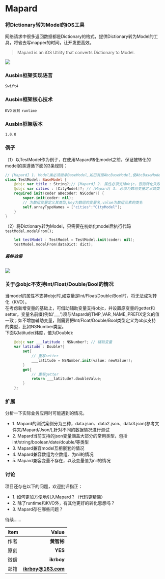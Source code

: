 # Mapard
### 将Dictionary转为Model的iOS工具

网络请求中很多返回数据都是Dictionary的格式，提供Dictionary转为Model的工具，将省去写mapper的时间，让开发更高效。

> Mapard is an iOS Utility that converts Dictionary to Model.

![](http://wxtopik.oss-cn-shanghai.aliyuncs.com/app/images/1545988181497.jpg)

### Ausbin框架实现语言
`Swift4`

### Ausbin框架核心技术
`KVO` `反射` `runtime`

### Ausbin框架版本
`1.0.0`

### 例子
（1）以TestModel作为例子，在使用Mapard转化model之前，保证被转化的model的类遵循下面的3条规则：

```swift
// [Mapard] 1. Model类必须继承BaseModel,如已有原AbcBaseModel,使AbcBaseModel继承BaseModel
class TestModel: BaseModel {
    @objc var title : String?;// [Mapard] 2. 属性必须支持objc，否则转化失败
    @objc var cities : [CityModel]?; // [Mapard] 3. 必须为数组变量定义其类型，代码如下
    required init(coder aDecoder: NSCoder?) {
        super.init(coder: nil);
        // 为数组变量定义其类型,key为数组的变量名,value为数组元素的类名
        self.arrayTypeNames = ["cities":"CityModel"];
    }
}
```
（2）将Dictionary转为Model，只需要在初始化model后执行代码`testModel.modelFrom();`
```swift
    let testModel : TestModel = TestModel.init(coder: nil);
    testModel.modelFrom(dataDict: dict);
```

##### 最终效果
![](http://wxtopik.oss-cn-shanghai.aliyuncs.com/app/images/1545990189420.gif)
------------

### 关于@objc不支持Int/Float/Double/Bool的情况
当model的属性不支持objc时,如变量是Int/Float/Double/Bool时，将无法成功转化（KVO）。<br>在考虑新增变量的基础上，可借助辅助变量支持objc，并设置原变量的getter和setter。变量名前缀(例如'___')须与Mapard的TMP_VAR_NAME_PREFIX定义的值一致；如不增加辅助变量，则需要把Int/Float/Double/Bool类型定义为objc支持的类型，比如NSNumber类型。<br>下面以latitude(纬度，值为Double):
```swift
    @objc var ___latitude : NSNumber?; // 辅助变量
    var latitude : Double?{
        set{
            // 重写setter
            ___latitude = NSNumber.init(value: newValue!);
        }
        get{
            // 重写getter
            return ___latitude?.doubleValue;
        }
    };
```

### 扩展
分析一下实际业务应用时可能遇到的情况。
- 1.&nbsp;Mapard的测试案例分为三种，data.json、data2.json、data3.json(参考文件夹/Mapard/Json/),针对不同的数据情况进行测试
- 2.&nbsp;Mapard当前支持的json变量涵盖大部分的常用类型，包括int/string/boolean/date/double/等类型
- 3.&nbsp;Mapard兼容model互相嵌套的情况
- 4.&nbsp;Mapard兼容数组为空数组、为nil的情况
- 5.&nbsp;Mapard兼容变量不存在，以及变量值为nil的情况

### 讨论
项目还存在以下的问题，欢迎批评指正：
- 1.&nbsp;如何更加方便地引入Mapard？（代码更精简）
- 2.&nbsp;除了runtime和KVO外，有其他更好的转化思想吗？
- 3.&nbsp;Mapard存在哪些问题？

待续……

| Item      | Value |
| --------- | -----:|
| 作者  | **黄智彬** |
| 原创  | **YES** |
| 微信  | **ikrboy** |
| 邮箱  |   **ikrboy@163.com** |
